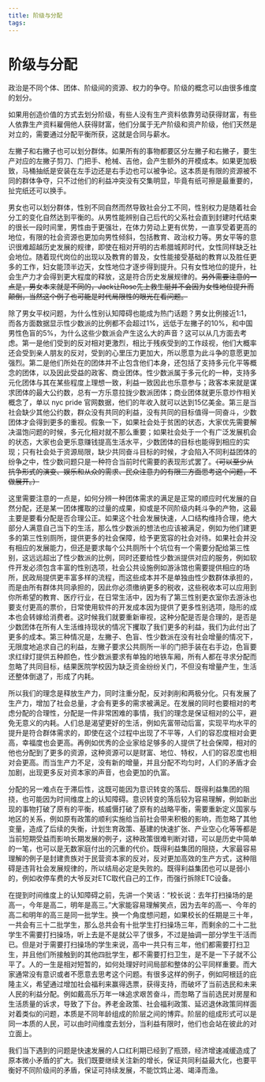 ```yaml
---
title: 阶级与分配
tags:
---
```


# 阶级与分配

政治是不同个体、团体、阶级间的资源、权力的争夺。阶级的概念可以由很多维度的划分。

如果用创造价值的方式去划分阶级，有些人没有生产资料依靠劳动获得财富，有些人依靠生产资料雇佣他人获得财富，他们分属于无产阶级和资产阶级，他们天然是对立的，需要通过分配平衡所获，这就是合同与薪水。

左撇子和右撇子也可以划分群体。如果所有的事物都要区分左撇子和右撇子，要生产对应的左撇子剪刀、门把手、枪械、吉他，会产生额外的开模成本。如果更加极致，马桶抽纸是安装在左手边还是右手边也可以被争论。这本质是有限的资源被不同的群体争夺，只不过他们的利益冲突没有交集明显，毕竟有纸可擦是最重要的，扯完纸还可以换手。

男女也可以划分群体，性别不同自然而然导致社会分工不同，性别权力是随着社会分工的变化自然达到平衡的。从男性能辨别自己后代的父系社会直到封建时代结束的很长一段时间里，男性由于更强壮，在体力劳动上更有优势，一直享受着更高的地位，有限的社会资源也更加向男性倾斜，包括教育、政治权力等。男女平等的意识很难超越历史发展的规律，即使在相对开明的古希腊城邦时代，女性同样缺乏社会地位。随着现代岗位的出现以及教育的普及，女性能接受基础的教育以及胜任更多的工作，妇女能顶半边天，女性地位才逐步得到提升。只有女性地位的提升，社会生产力才会得到更大程度的释放，这是符合历史发展规律的。~~另外需要注意的一点是，男女本来就是不同的，Jack让Rose先上救生艇并不会因为女性地位提升而颠倒，当然这个例子也可能是时代局限性的眼光在看问题。~~

除了男女平权问题，为什么性别认知障碍也能成为热门话题？男女比例接近1:1，而各方面数据显示性少数派的比例都不会超过1%，远低于左撇子的10%，和中国男性色盲的5%，为什么这些少数派会产生这么大的声音？这可以从几方面去考虑。第一是他们受到的反对相对更激烈，相比于残疾受到的工作歧视，他们大概率还会受到亲人朋友的反对，受到的心里压力更加大，所以愿意为此斗争的意愿更加强烈。第二是他们所处在的团体并不止包含他们本身，还包括了支持多元化平等概念的团体，以及因此受益的政客、商业团体。性少数派属于多元化的一种，支持多元化团体与其在某些程度上理想一致，利益一致因此也乐意参与；政客本来就是谋求团体的最大公约数，总有一方乐意拉拢少数派团体；商业团体就更乐意炒作相关概念了，单以 nyc pride 官网数据，他们的年收入就可以达到15亿美金。第三是当社会缺少其他公约数，群众没有共同的利益，没有共同的目标值得一同奋斗，少数团体才会得到更多的重视。假象一下，如果社会处于贫困的状态，大家优先需要解决温饱问题的时候，多元化相对就不那么重要；如果社会处于一个有广泛发展机会的状态，大家也会更乐意赚钱提高生活水平，少数团体的目标也能得到相应的实现；只有社会处于资源局限，缺少共同奋斗目标的时候，才会陷入不同利益团体的纷争之中，性少数问题只是一种符合当前时代需要的表现形式罢了。~~（可以至少从抗争形式的演变、娱乐和从众的需求、民众注意力的有限三方面思考这个问题，不做展开。）~~

这里需要注意的一点是，如何分辨一种团体需求的满足是正常的顺应时代发展的自然分配，还是某一团体攫取的过量的成果，抑或是不同阶级内耗斗争的产物，这最主要是要看分配是否合理公正。如果这个社会发展快速，人口结构维持合理，绝大部分人满意自己当下的生活，那么性少数派的想法也应该被满足，例如为他们建更多的第三性别厕所，提供更多的社会保障，给予更宽容的社会对待。如果社会并没有相应的发展能力，但还是要求每个公共厕所十个坑位有一个需要分配给第三性别，这远远超出了性少数派的比例，同时还要给性少数派提供对应的服务，例如软件开发必须包含丰富的性别选项，社会公共设施例如游泳馆也需要提供相应的场所，民政局提供更丰富多样的流程，而这些成本并不是单独由性少数群体承担的，而是由所有群体共同承担的，因此你必须缴纳更多的税收，这些税收本可以应用到你所希望的教育、医疗行业，在日常生活中，因为有了第三性别更衣室你去游泳也要支付更高的票价，日常使用软件的开发成本因为提供了更多性别选项，隐形的成本也会转嫁给消费者。这时候我们就要重新审视，这种分配是否是合理的，是否是少数团体在所有人生活维持现状的情况下攫取了我们更多的利益，我们为此付出了更多的成本。第三种情况是，左撇子、色盲、性少数派在没有社会增量的情况下，无限度地追求自己的利益，左撇子要求公共厕所一半的门把手装在右手边，色盲要求红绿灯提供五种颜色，性少数派要求有单独的地铁车厢，所有人都在寻求分配而忽略了共同目标，结果医院学校因为缺乏资金纷纷关门，不但没有增量产生，生活还整体倒退了，形成了内耗。

所以我们的理念是释放生产力，同时注重分配，反对剥削和两极分化。只有发展了生产力，增加了社会总量，才会有更多的需求被满足。在发展的同时也要相对的考虑分配的合理性，分配是一件非常困难的事情，我们的理念是保证相对的公平，避免无意义的内耗。人们总是渴望更好的生活，例如先富带动后富，实现平均水平的提升是符合群体需求的，即使在这个过程中出现了不平等，人们的容忍度相对会更高，幸福度也会更高。再例如优秀的企业家给足够多的人提供了社会保障，相对的他也分配到了更多的资源，这种资源可以是财富、地位、特权，人们的容忍度也相对会更高。而当生产力不足，没有新的增量，并且分配不均匀时，人们的矛盾才会加剧，出现更多反对资本家的声音，也会更加的仇富。

分配的另一难点在于滞后性，这既可能因为意识转变的落后、既得利益集团的阻挠，也可能因为时间维度上的认知障碍。意识转变的落后较为容易理解，例如新出现的事物打破了原有的平衡，核威慑打破了原有的战略平衡，需要重新定义国家与地区的关系，例如原有政策的顺利实施给当前社会带来积极的影响，而忽略了其他变量，造成了后续的失衡，计划生育政策、基建的快速扩张、产业空心化等等都是当前短期受益而影响长期发展的例子，这种政策很难判断对错，可以是历史中简单的一笔，也可以是无数家庭付出的沉重的代价。既得利益集团的阻挠，大家最容易理解的例子是封建贵族对于民营资本家的反对，反对更加高效的生产方式，这种阻碍是违背社会发展规律的，所以结局必定是失败的。既得利益集团也可以是弱小的，例如收停车费的大爷反对ETC取代自己的工作，而强行拆除ETC设备。

在提到时间维度上的认知障碍之前，先讲一个笑话：“校长说：去年打扫操场的是高一，今年是高二，明年是高三。”大家能容易理解笑点，因为去年的高一、今年的高二和明年的高三是同一批学生。换一个角度想问题，如果校长的任期是三十年，一共会有三十二批学生，那么总共会有十批学生打扫操场三年，而剩余的二十二批学生不需要打扫操场，听上去是不是就公平了很多，不过是抽调一部分学生干活而已。但是对于需要打扫操场的学生来说，高中一共只有三年，他们都需要打扫卫生，并且他们所接触到的其他四批学生，都不需要打扫卫生，是不是一下子就不公平了。人的一生是相对短暂的，如何处理好时间局部和整体的公平同样重要。而大家通常没有意识或者不愿意去思考这个问题。有很多这样的例子，例如阿根廷的庇隆主义，希望通过增加社会福利来赢得选票，获得支持，而破坏了当前选民和未来人民的利益分配。例如戴高乐万年一味追求艰苦奋斗，而忽略了当前选民对房屋和生活质量的诉求，导致了下台。养老金政策、社会福利政策、延迟退休政策同样面对着类似的问题，本质是不同年龄组成的阶层之间的博弈。阶层的组成形式可以是同一本质的人民，可以由时间维度去划分，当利益有限时，他们也会站在彼此的对立面上。

我们当下遇到的问题是快速发展的人口红利期已经到了瓶颈，经济增速减缓造成了原本微小矛盾的扩大。我们既要继续关注新的增长，保证共同利益最大化，也要平衡好不同阶级间的矛盾，保证可持续发展，不能饮鸩止渴、竭泽而渔。